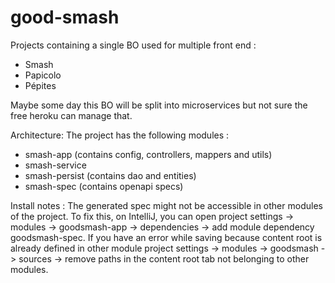 # good-smash

Projects containing a single BO used for multiple front end :
- Smash 
- Papicolo
- Pépites

Maybe some day this BO will be split into microservices but not sure the free heroku can manage that.

Architecture:
The project has the following modules :
- smash-app (contains config, controllers, mappers and utils)
- smash-service
- smash-persist (contains dao and entities)
- smash-spec (contains openapi specs)

Install notes : 
The generated spec might not be accessible in other modules of the project. To fix this, on IntelliJ, you can open project settings -> modules -> goodsmash-app -> dependencies -> add module dependency goodsmash-spec. If you have an error while saving because content root is already defined in other module project settings -> modules -> goodsmash -> sources -> remove paths in the content root tab not belonging to other modules.
